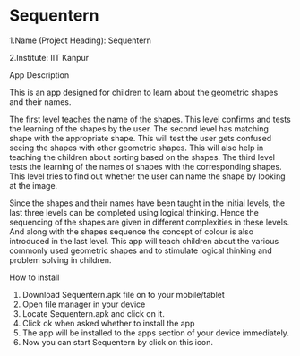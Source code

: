 Sequentern
==========

1.Name (Project Heading): Sequentern

2.Institute: IIT Kanpur

App Description

This is an app designed for children to learn about the geometric shapes and their names.

The first level teaches the name of the shapes. This level confirms and tests the learning of the shapes  by the user. 
The second level has matching shape with the appropriate shape. This will test the user gets confused seeing the shapes with other geometric shapes. This will also help in teaching the children about sorting based on the shapes.
The third level tests the learning of the names of shapes with the corresponding shapes.
This level tries to find out whether the user can name the shape by looking at the image.

Since the shapes and their names have been taught in the initial levels, the last three levels can be completed using logical thinking. Hence the sequencing of the shapes are given in different complexities in these levels. And along with the shapes sequence the concept of colour is also introduced in the last level. 
This app will teach children about the various commonly used geometric shapes and to stimulate logical thinking and problem solving in children.

How to install

1. Download Sequentern.apk  file on to your mobile/tablet
2. Open file manager in your device
3. Locate Sequentern.apk  and click on it.
4. Click ok when asked whether  to  install  the  app
5. The app will be installed to the apps section of your device immediately.
6. Now you can start  Sequentern  by click on this icon.


